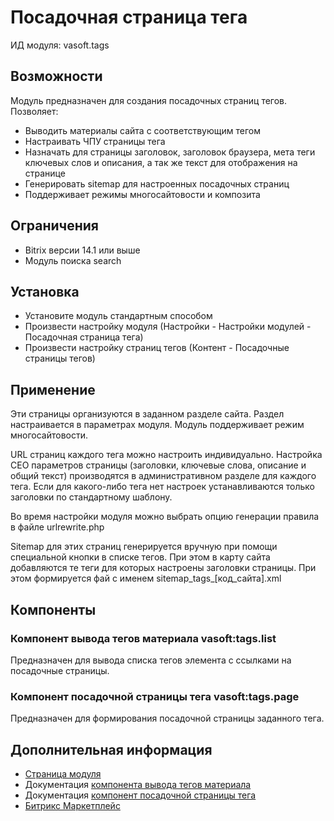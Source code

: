 # Посадочная страница тега 

ИД модуля: vasoft.tags

## Возможности
Модуль предназначен для создания посадочных страниц тегов. Позволяет:

- Выводить материалы сайта с соответствующим тегом
- Настраивать ЧПУ страницы тега
- Назначать для страницы заголовок, заголовок браузера, мета теги ключевых слов и описания, а так же текст для отображения на странице
- Генерировать sitemap для настроенных посадочных страниц
- Поддерживает режимы многосайтовости и композита

## Ограничения
- Bitrix версии 14.1 или выше
- Модуль поиска search 

## Установка
- Установите модуль стандартным способом
- Произвести настройку модуля (Настройки - Настройки модулей - Посадочная страница тега)
- Произвести настройку страниц тегов (Контент - Посадочные страницы тегов)

## Применение
Эти страницы организуются в заданном разделе сайта. Раздел настраивается в параметрах модуля. Модуль поддерживает режим многосайтовости.

URL страниц каждого тега можно настроить индивидуально. Настройка СЕО параметров страницы (заголовки, ключевые слова, описание и общий текст) производятся в административном разделе для каждого тега. Если для какого-либо тега нет настроек устанавливаются только заголовки по стандартному шаблону.

Во время настройки модуля можно выбрать опцию генерации правила в файле urlrewrite.php

Sitemap для этих страниц генерируется вручную при помощи специальной кнопки в списке тегов. При этом в карту сайта добавляются те теги для которых настроены заголовки страницы. При этом формируется фай с именем sitemap_tags_[код_сайта].xml


## Компоненты
### Компонент вывода тегов материала vasoft:tags.list
Предназначен для вывода списка тегов элемента с ссылками на посадочные страницы. 
### Компонент посадочной страницы тега vasoft:tags.page
Предназначен для формирования посадочной страницы заданного тега.

## Дополнительная информация
- [Страница модуля](https://va-soft.ru/market/tags/)
- Документация [компонента вывода тегов материала](https://va-soft.ru/docs/tags-list-doc/)
- Документация [компонент посадочной страницы тега](https://va-soft.ru/docs/tags-page-doc/)
- [Битрикс Маркетплейс](http://marketplace.1c-bitrix.ru/solutions/vasoft.tags/)

